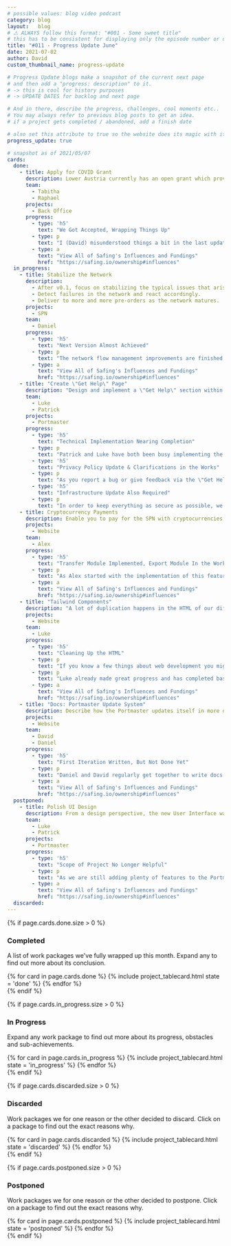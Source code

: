 ```yaml
---
# possible values: blog video podcast
category: blog
layout:   blog
# ⚠️ ALWAYS follow this format: "#001 - Some sweet title"
# this has to be consistent for displaying only the episode number or only the title
title: "#011 - Progress Update June"
date: 2021-07-02
author: David
custom_thumbnail_name: progress-update

# Progress Update blogs make a snapshot of the current next page
# and then add a "progress: description" to it.
# -> this is cool for history purposes
# -> UPDATE DATES for backlog and next page

# And in there, describe the progress, challenges, cool moments etc..
# You may always refer to previous blog posts to get an idea.
# if a project gets completed / abandoned, add a finish date

# also set this attribute to true so the website does its magic with it
progress_update: true

# snapshot as of 2021/05/07
cards:
  done:
    - title: Apply for COVID Grant
      description: Lower Austria currently has an open grant which provides funds to companies who are making positive efforts within the COVID pandemic. With so much of our lives moving online, online privacy is becoming more important than ever. Apply for this grant.
      team:
        - Tabitha
        - Raphael
      projects:
        - Back Office
      progress:
        - type: 'h5'
          text: "We Got Accepted, Wrapping Things Up"
        - type: p
          text: "I (David) misunderstood things a bit in the last update, in fact we already got accepted to this grant a while back. The current work for this grant was to finalize some reports to unlock the last payments. The final report has already been handed in and we are awaiting approval. Expect us to update our funding numbers in the next two months."
        - type: a
          text: "View All of Safing's Influences and Fundings"
          href: "https://safing.io/ownership#influences"
  in_progress:
    - title: Stabilize the Network
      description:
        - After v0.1, focus on stabilizing the typical issues that arise with early software. Fix bugs, improve performance & stability.
        - Detect failures in the network and react accordingly.
        - Deliver to more and more pre-orders as the network matures.
      projects:
        - SPN
      team:
        - Daniel
      progress:
        - type: 'h5'
          text: "Next Version Almost Achieved"
        - type: p
          text: "The network flow management improvements are finished and tested. As this also changed the session management on the SPN nodes, Daniel is now working on integrating the improved system with the rest of the SPN components. When this is finished, we will finally have removed the identified weaknesses and instabilities of the v0.2 test phase."
        - type: a
          text: "View All of Safing's Influences and Fundings"
          href: "https://safing.io/ownership#influences"
    - title: "Create \"Get Help\" Page"
      description: "Design and implement a \"Get Help\" section within the Portmaster so users can easily get help with issues or even smoothly report issues directly within the app."
      team:
        - Luke
        - Patrick
      projects:
        - Portmaster
      progress:
        - type: 'h5'
          text: "Technical Implementation Nearing Completion"
        - type: p
          text: "Patrick and Luke have both been busy implementing the design for this powerful new feature. You will be able to send us bug reports with just a few clicks, with no GitHub account required. The technical parts are nearing completion, but there are a few other things that will need to happen for this to go live."
        - type: 'h5'
          text: "Privacy Policy Update & Clarifications in the Works"
        - type: p
          text: "As you report a bug or give feedback via the \"Get Help\" system, the Portmaster will send this data to our servers. As a result, we need to update our Privacy Policy to mention this. As we are already touching the Privacy Policy, we also wanted to simplify and clarify some section about our web services. This improved version is ready from our side, but we still need to ping pong this with our lawyer to finalize the details."
        - type: 'h5'
          text: "Infrastructure Update Also Required"
        - type: p
          text: "In order to keep everything as secure as possible, we compartmentalize services we host as far as possible. This has reached a level where it has become increasingly difficult to manage these services. Patrick is currently finishing up an improvement to our server management that we will use to set up the backend servers that power the \"Get Help\" page in the Portmaster."
    - title: Cryptocurrency Payments
      description: Enable you to pay for the SPN with cryptocurrencies such as Bitcoin, Ethereum and Monero
      projects:
        - Website
      team:
        - Alex
      progress:
        - type: 'h5'
          text: "Transfer Module Implemented, Export Module In the Works"
        - type: p
          text: "As Alex started with the implementation of this feature, it can be further split into two modules: Transferring the crypto currencies from A to B, with a clear track for accounting. And second, the export function, also something used for accounting. The first has had great progress this month, so now the implementation of the latter sub-module could be started."
        - type: a
          text: "View All of Safing's Influences and Fundings"
          href: "https://safing.io/ownership#influences"
    - title: "Tailwind Components"
      description: "A lot of duplication happens in the HTML of our different web projects. Extract the most common components into CSS component classes, such as `btn-primary`, to remove duplication and unify the HTML."
      projects:
        - Website
      team:
        - Luke
      progress:
        - type: 'h5'
          text: "Cleaning Up the HTML"
        - type: p
          text: "If you know a few things about web development you might have heard of Tailwind CSS, with which we create all our web sites. But if you have a look at the HTML, you might find a lot of duplication. Additionally, for us the HTML code has not always been the easiest to maintain. Adapt one button here, and then copy past the changes to all other buttons. This is why Luke has been working on Tailwind Components. It basically is an additional wrapper where we can kind of create our 'own Bootstrap', with classes such as `btn-primary` where we can adapt the CSS once, and everywhere the button will adapt. Much easier than hunting down all the tailwind classes in the HTML."
        - type: p
          text: "Luke already made great progress and has completed basic components. Further details and components are in the pipeline, we will keep you posted."
        - type: a
          text: "View All of Safing's Influences and Fundings"
          href: "https://safing.io/ownership#influences"
    - title: "Docs: Portmaster Update System"
      description: Describe how the Portmaster updates itself in more detail. What is the purpose of each resource? What insights do we gain through this and how do we protect your privacy in the process?
      projects:
        - Website
      team:
        - David
        - Daniel
      progress:
        - type: 'h5'
          text: "First Iteration Written, But Not Done Yet"
        - type: p
          text: "Daniel and David regularly get together to write docs. This months focus was explaining the Portmaster Update System in detail. How does it work in detail? What assets are updated? What are the different index files? We already came pretty far with this, but are not done yet, so this will sadly have to wait for the next documentation week - scheduled to happen in August."
        - type: a
          text: "View All of Safing's Influences and Fundings"
          href: "https://safing.io/ownership#influences"
  postponed:
    - title: Polish UI Design
      description: From a design perspective, the new User Interface was simply the minimal viable product. Go through each page and element in order to bring it up to speed with the concept design.
      team:
        - Luke
        - Patrick
      projects:
        - Portmaster
      progress:
        - type: 'h5'
          text: "Scope of Project No Longer Helpful"
        - type: p
          text: "As we are still adding plenty of features to the Portmaster, the job of \"polishing\" the User Interface would constantly be reset to zero. As new elements join, everything would have to be re-inspected and potentially changed. This is why we are postponing this card for now. After the basic set of features are out, we will re-tackle the User Interface with a more wholesome approach."
        - type: a
          text: "View All of Safing's Influences and Fundings"
          href: "https://safing.io/ownership#influences"
  discarded:
---
```



<div>
  {% if page.cards.done.size > 0 %}
    <div class="pt-12">
      <div style="max-width: 750px; margin-top: 3rem; margin: auto;">
        <h3 >Completed</h3>
        <p>A list of work packages we've fully wrapped up this month. Expand any to find out more about its conclusion.</p>
      </div>
      <div class="pt-10 blogwrapper">
        {% for card in page.cards.done %}
          {% include project_tablecard.html state = 'done' %}
        {% endfor %}
      </div>
    </div>
  {% endif %}

  {% if page.cards.in_progress.size > 0 %}
    <div class="pt-12">
      <div style="max-width: 750px; margin-top: 3rem; margin: auto;">
        <h3 >In Progress</h3>
        <p>Expand any work package to find out more about its progress, obstacles and sub-achievements.</p>
      </div>
      <div class="pt-10 blogwrapper">
        {% for card in page.cards.in_progress %}
          {% include project_tablecard.html state = 'in_progress' %}
        {% endfor %}
      </div>
    </div>
  {% endif %}

  {% if page.cards.discarded.size > 0 %}
    <div class="pt-12">
      <div style="max-width: 750px; margin-top: 3rem; margin: auto;">
        <h3 >Discarded</h3>
        <p>Work packages we for one reason or the other decided to discard. Click on a package to find out the exact reasons why.</p>
      </div>
      <div class="pt-10 blogwrapper">
        {% for card in page.cards.discarded %}
          {% include project_tablecard.html state = 'discarded' %}
        {% endfor %}
      </div>
    </div>
  {% endif %}

  {% if page.cards.postponed.size > 0 %}
    <div class="pt-12">
      <div style="max-width: 750px; margin-top: 3rem; margin: auto;">
        <h3 >Postponed</h3>
        <p>Work packages we for one reason or the other decided to postpone. Click on a package to find out the exact reasons why.</p>
      </div>
      <div class="pt-10 blogwrapper">
        {% for card in page.cards.postponed %}
          {% include project_tablecard.html state = 'postponed' %}
        {% endfor %}
      </div>
    </div>
  {% endif %}
</div>
